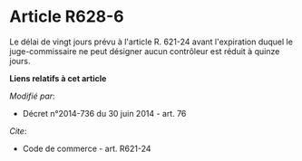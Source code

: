 # Article R628-6

Le délai de vingt jours prévu à l'article R. 621-24 avant l'expiration duquel le juge-commissaire ne peut désigner aucun
contrôleur est réduit à quinze jours.

**Liens relatifs à cet article**

_Modifié par_:

  - Décret n°2014-736 du 30 juin 2014 - art. 76

_Cite_:

  - Code de commerce - art. R621-24
